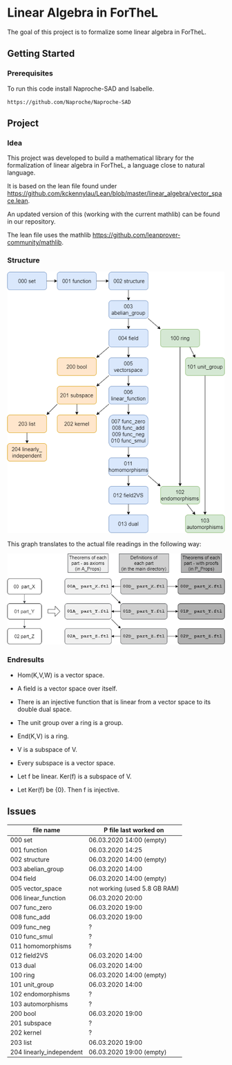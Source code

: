 # Linear Algebra in ForTheL

The goal of this project is to formalize some linear algebra in ForTheL.

## Getting Started

### Prerequisites

To run this code install Naproche-SAD and Isabelle.

```
https://github.com/Naproche/Naproche-SAD
```

## Project

### Idea

This project was developed to build a mathematical library for the formalization of linear algebra in ForTheL, a language close to natural language.

It is based on the lean file found under https://github.com/kckennylau/Lean/blob/master/linear_algebra/vector_space.lean.

An updated version of this (working with the current mathlib) can be found in our repository.

The lean file uses the mathlib https://github.com/leanprover-community/mathlib.

### Structure

![](project_structure.png)

This graph translates to the actual file readings in the following way:

![](project_structure_explained.png)


### Endresults


- Hom(K,V,W) is a vector space.

- A field is a vector space over itself.

- There is an injective function that is linear from a vector space to its double dual space.

- The unit group over a ring is a group.

- End(K,V) is a ring.

- V is a subspace of V.

- Every subspace is a vector space.

- Let f be linear. Ker(f) is a subspace of V.

- Let Ker(f) be {0}. Then f is injective.


## Issues

| file name                | P file last worked on |
| ------------------------ | ---------------------- |
| 000 set                  | 06.03.2020 14:00 (empty) |
| 001 function             | 06.03.2020 14:25 |
| 002 structure            | 06.03.2020 14:00 (empty) |
| 003 abelian_group        | 06.03.2020 14:00 |
| 004 field                | 06.03.2020 14:00 (empty) |
| 005 vector_space         | not working  (used 5.8 GB RAM) |
| 006 linear_function      | 06.03.2020 20:00 |
| 007 func_zero            | 06.03.2020 19:00 |
| 008 func_add             | 06.03.2020 19:00 |
| 009 func_neg             | ? |
| 010 func_smul            | ? |
| 011 homomorphisms        | ? |
| 012 field2VS             | 06.03.2020 14:00 |
| 013 dual                 | 06.03.2020 14:00 |
| 100 ring                 | 06.03.2020 14:00 (empty) |
| 101 unit_group           | 06.03.2020 14:00 |
| 102 endomorphisms        | ? |
| 103 automorphisms        | ? |
| 200 bool                 | 06.03.2020 19:00 |
| 201 subspace             | ? |
| 202 kernel               | ? |
| 203 list                 | 06.03.2020 19:00 |
| 204 linearly_independent | 06.03.2020 19:00 (empty) |
